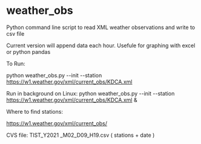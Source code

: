 # weather_obs
Python command line script to read XML weather observations and write to csv file

Current version will append data each hour.  Usefule for graphing with excel or python pandas

To Run:

python weather_obs.py --init --station https://w1.weather.gov/xml/current_obs/KDCA.xml

Run in background on Linux:  python weather_obs.py --init --station https://w1.weather.gov/xml/current_obs/KDCA.xml &

Where to find stations:

https://w1.weather.gov/xml/current_obs/


CVS file:  TIST_Y2021 _M02_D09_H19.csv  ( stations + date )
